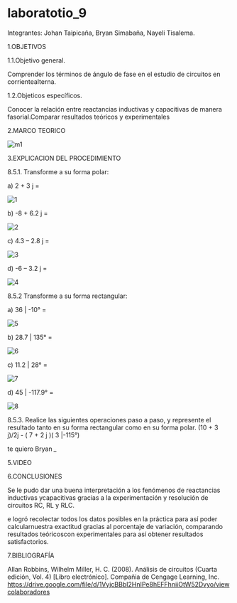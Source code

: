 # laboratotio_9

Integrantes: Johan Taipicaña, Bryan Simabaña, Nayeli Tisalema.

1.OBJETIVOS

1.1.Objetivo general.

Comprender los términos de ángulo de fase en el estudio de circuitos en corrientealterna.

1.2.Objeticos específicos.

Conocer la relación entre reactancias inductivas y capacitivas de manera fasorial.Comparar resultados teóricos y experimentales

2.MARCO TEORICO

![m1](https://user-images.githubusercontent.com/85522189/133190923-e7a22a92-8148-45b8-b3e8-3bdd153e301a.PNG)

3.EXPLICACION DEL PROCEDIMIENTO

8.5.1. Transforme a su forma polar:

a) 2 + 3 j =

![1](https://user-images.githubusercontent.com/85522189/133192158-63e325cb-e0a8-4981-974d-097457bded8b.PNG)

b) -8 + 6.2 j =

![2](https://user-images.githubusercontent.com/85522189/133192164-18c1778a-b026-42cc-b575-ec1d8de75666.PNG)

c) 4.3 – 2.8 j =

![3](https://user-images.githubusercontent.com/85522189/133192170-2e6cd31e-6b0f-4425-9062-974fbd3ed3c9.PNG)

d) -6 – 3.2 j =

![4](https://user-images.githubusercontent.com/85522189/133192174-f3a389d1-f235-4c25-8e91-85406b6c88fe.PNG)

8.5.2 Transforme a su forma rectangular:

a) 36 | -10° =

![5](https://user-images.githubusercontent.com/85522189/133192182-9dc11778-a128-450e-b82e-6f45f88cecae.PNG)

b) 28.7 | 135° =

![6](https://user-images.githubusercontent.com/85522189/133192188-d8f74897-328a-4a89-b5ee-54a66f51b52c.PNG)

c) 11.2 | 28° =

![7](https://user-images.githubusercontent.com/85522189/133192194-8d60b1cc-20a8-4ac5-b098-739d9ac16397.PNG)

d) 45 | -117.9° =

![8](https://user-images.githubusercontent.com/85522189/133192203-a42c8014-bcad-41a9-a84a-750acc3e5510.PNG)

8.5.3. Realice las siguientes operaciones paso a paso, y represente el resultado tanto en su forma rectangular como en su forma polar.
(10 + 3 j)/2j - ( 7 + 2 j )( 3 |-115°) 


te quiero Bryan *_*


5.VIDEO


6.CONCLUSIONES

Se le pudo dar una buena interpretación a los fenómenos de reactancias inductivas ycapacitivas gracias a la experimentación y resolución de circuitos RC, RL y RLC.

e logró recolectar todos los datos posibles en la práctica para así poder calcularnuestra exactitud gracias al porcentaje de variación, comparando resultados teóricoscon  experimentales para así obtener resultados satisfactorios. 

7.BIBLIOGRAFÍA

Allan Robbins, Wilhelm Miller, H. C. (2008). Análisis de circuitos (Cuarta edición, Vol. 4) [Libro electrónico]. Compañia de Cengage Learning, Inc. https://drive.google.com/file/d/1VyjcBBbI2HnIPe8hEFFhniiOtW52Dvyo/viewcolaboradores

